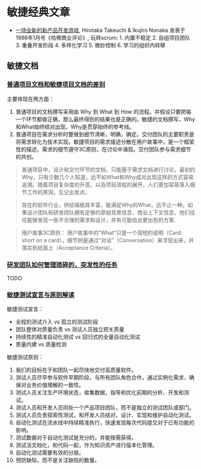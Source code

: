 <!---
markmeta_author: 望哥
markmeta_date: 2019-02-20
markmeta_title: 敏捷经典文章
markmeta_categories: agile
markmeta_tags: agile
-->

# 敏捷经典文章

- [一场全新的新产品开发游戏](https://zhuanlan.zhihu.com/p/26481537), Hirotaka Takeuchi & Ikujiro Nonaka 发表于1986年1月号《哈佛商业评论》, 玩转scrum: 1. 内置不稳定 2. 自组项目团队 3. 重叠开发阶段 4. 多样化学习 5. 微妙控制 6. 学习的组织内转移

## 敏捷文档

### [普通项目文档和敏捷项目文档的差别](https://mp.weixin.qq.com/s/kiTEgNlBeZ7Dcwm8G9O78g)
主要体现在两方面：
1. 普通项目的文档撰写采用由 Why 到 What 到 How 的流程。并假设只要把每一个环节都做正确，那么最终得到的结果也是正确的。敏捷的文档撰写，Why和What始终结对出现。Why是贯穿始终的参考线。
2. 普通项目在需求分析时要做到细节清晰，明确，确定。交付团队的主要职责是将需求转化为技术实现。敏捷项目的需求描述分散在用户故事中，是一个框架性的描述，需求的细节遵守3C原则，在讨论中涌现。交付团队参与需求细节的共创。

> 普通项目中，设计和交付环节的文档，只能基于需求文档进行讨论，最初的Why，只有少数几个人知道，远不如What和Why成对出现这样的方式容易追溯。随着项目复杂度的升高，以及项目进程的展开，人们更加容易落入细节工作的黑洞，忘记出发点。

> 现在的软件行业，供给端极其丰富，能满足Why的What，远不止一种。如果设计团队和研发团队拥有足够的原始背景信息，商业上下文信息，他们往往能够发现一些不合理的需求和设计，并有可能给出更出色的方案.

> 用户故事3C原则： 用户故事中的“What”只是一个简短的说明（Card: short on a card），细节则是通过“对话”（Conversation）来浮现出来，并落实到纸面上（Acceptance Criteria）。



### [研发团队如何管理琐碎的，突发性的任务](https://mp.weixin.qq.com/s/AQJes4tMo7lnyvl3FYOkng)
TODO


### [敏捷测试宣言与原则解读](https://mp.weixin.qq.com/s/vKU-u99-uvBPTsfUTu1_rQ)

敏捷测试宣言：
- 全程的测试介入 vs 孤立的测试阶段
- 团队整体对质量负责 vs 测试人员独立把关质量
- 持续性的精准自动化测试 vs 回归式的全量自动化测试	
- 质量内建 vs 质量检测

敏捷测试原则：
1. 我们的目标在于和团队一起尽快地交付高质量软件。
2. 测试人员尽早参与软件早期阶段，与所有团队角色合作，通过实例化需求，确保对业务价值理解的一致性。
3. 测试人员关注生产环境状态，收集数据，指导和优化前期的分析、开发和测试。
4. 测试人员和开发人员同处一个产品项目团队，而不是独立的测试团队或部门。
5. 测试人员负责探索性测试，和开发人员结对，设计、实现和维护自动化测试。
6. 自动化测试在流水线中持续精准执行，快速发现每次代码提交对于已有功能的影响。
7. 测试数据对于自动化测试是充分的，并能按需获得。
8. 测试活文档化，和代码一起，作为知识资产进行版本化管理。
9. 自动化测试需要有效的分层。
10. 预防缺陷，而不是关注缺陷的数量。

